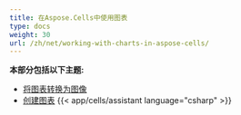 ```yaml
---
title: 在Aspose.Cells中使用图表
type: docs
weight: 30
url: /zh/net/working-with-charts-in-aspose-cells/
---
```


 **本部分包括以下主题:** 
- [将图表转换为图像](/cells/zh/net/convert-chart-to-images/)
- [创建图表](/cells/zh/net/create-charts/)
{{< app/cells/assistant language="csharp" >}}

